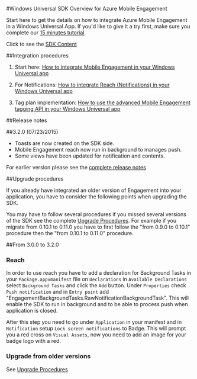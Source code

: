<properties 
	pageTitle="Windows Universal SDK Overview" 
	description="Overview of the Windows Universal SDK for Azure Mobile Engagement" 									
	services="mobile-engagement" 
	documentationCenter="mobile" 
	authors="piyushjo" 
	manager="dwrede" 
	editor="" />

<tags 
	ms.service="mobile-engagement" 
	ms.workload="mobile" 
	ms.tgt_pltfrm="mobile-windows-store" 
	ms.devlang="dotnet" 
	ms.topic="article" 
	ms.date="04/02/2015" 
	ms.author="piyushjo" />

#Windows Universal SDK Overview for Azure Mobile Engagement

Start here to get the details on how to integrate Azure Mobile Engagement in a Windows Universal App. If you'd like to give it a try first, make sure you complete our [15 minutes tutorial](mobile-engagement-windows-store-dotnet-get-started.md).

Click to see the [SDK Content](mobile-engagement-windows-store-sdk-content.md)

##Integration procedures

1. Start here: [How to integrate Mobile Engagement in your Windows Universal app](mobile-engagement-windows-store-integrate-engagement.md)

2. For Notifications: [How to integrate Reach (Notifications) in your Windows Universal app](mobile-engagement-windows-store-integrate-engagement-reach.md)

3. Tag plan implementation: [How to use the advanced Mobile Engagement tagging API in your Windows Universal app](mobile-engagement-windows-store-use-engagement-api.md)

##Release notes

##3.2.0 (07/23/2015)

-   Toasts are now created on the SDK side.
-   Mobile Engagement reach now run in background to manages push.
-   Some views have been updated for notification and contents.

For earlier version please see the [complete release notes](mobile-engagement-windows-store-release-notes.md)

##Upgrade procedures

If you already have integrated an older version of Engagement into your application, you have to consider the following points when upgrading the SDK.

You may have to follow several procedures if you missed several versions of the SDK see the complete [Upgrade Procedures](mobile-engagement-windows-store-upgrade-procedure.md). For example if you migrate from 0.10.1 to 0.11.0 you have to first follow the "from 0.9.0 to 0.10.1" procedure then the "from 0.10.1 to 0.11.0" procedure.

##From 3.0.0 to 3.2.0

### Reach
In order to use reach you have to add a declaration for Background Tasks in your `Package.appxmanifest` file on `Declarations` in `Available Declarations` select `Background Tasks` and click the `Add` button. Under `Properties` check `Push notification` and in `Entry point` add  "EngagementBackgroundTasks.RawNotificationBackgroundTask". This will enable the SDK to run in background and to be able to process push when application is closed.

After this step you need to go under `Application` in your manifest and in `Notification` setup `Lock screen notifications` to Badge. This will prompt you a red cross on `Visual Assets`, now you need to add an image for your badge logo with a red.

### Upgrade from older versions

See [Upgrade Procedures](mobile-engagement-windows-store-upgrade-procedure/)